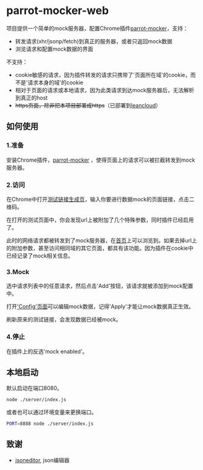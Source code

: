 # parrot-mocker-web

项目提供一个简单的mock服务器，配置Chrome插件[parrot-mocker](https://github.com/chinesedfan/parrot-mocker)，支持：
- 转发请求(xhr/jsonp/fetch)到真正的服务器，或者只返回mock数据
- 浏览请求和配置mock数据的界面

不支持：
- cookie敏感的请求，因为插件转发的请求只携带了'页面所在域'的cookie，而不是'请求本身的域'的cookie
- 相对于页面的请求或本地请求，因为此类请求到达mock服务器后，无法解析到真正的host
- ~~https页面，除非把本项目部署成https~~（已部署到[leancloud](http://parrotmocker.leanapp.cn)）

## 如何使用

### 1.准备

安装Chrome插件，[parrot-mocker](https://github.com/chinesedfan/parrot-mocker) ，使得页面上的请求可以被拦截转发到mock服务器。

### 2.访问

在Chrome中打开[测试链接生成页](https://parrotmocker.leanapp.cn/html/qrcode.html)，输入你要进行数据mock的页面链接，点击二维码。

在打开的测试页面中，你会发现url上被附加了几个特殊参数，同时插件已经启用了。

此时的网络请求都被转发到了mock服务器，在[首页](https://parrotmocker.leanapp.cn)上可以浏览到。如果去掉url上的附加参数，甚至访问相同域的其它页面，都具有该功能。因为插件在cookie中已经记录了mock相关信息。

### 3.Mock

选中请求列表中的任意请求，然后点击'Add'按钮，该请求就被添加到mock配置中。

打开['Config'页面](https://parrotmocker.leanapp.cn/html/config.html)可以编辑mock数据，记得'Apply'才能让mock数据真正生效。

刷新原来的测试链接，会发现数据已经被mock。

### 4.停止

在插件上的反选'mock enabled'。

## 本地启动

默认启动在端口8080。

```sh
node ./server/index.js
```

或者也可以通过环境变量来更换端口。

```sh
PORT=8888 node ./server/index.js
```

## 致谢

* [jsoneditor](https://github.com/josdejong/jsoneditor), json编辑器
